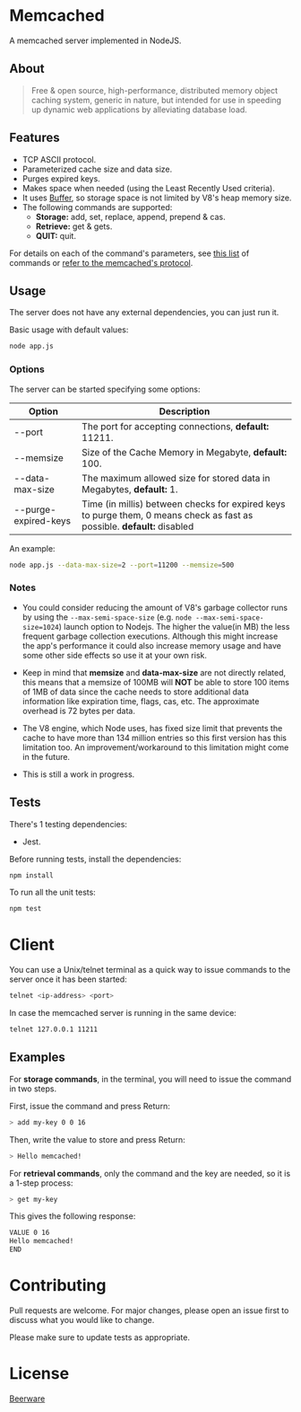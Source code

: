 # Memcached

A memcached server implemented in NodeJS.

## About
> Free & open source, high-performance, distributed memory object caching system, generic in nature, but intended for use in speeding up dynamic web applications by alleviating database load.

## Features

- TCP ASCII protocol.
- Parameterized cache size and data size.
- Purges expired keys.
- Makes space when needed (using the Least Recently Used criteria).
- It uses [Buffer](https://nodejs.org/api/buffer.html), so storage space is not limited by V8's heap memory size.
- The following commands are supported: 
  - **Storage:** add, set, replace, append, prepend & cas.
  - **Retrieve:** get & gets.
  - **QUIT:** quit.

For details on each of the command's parameters, see [this list](https://lzone.de/cheat-sheet/memcached) of commands or [refer to the memcached's protocol](https://github.com/memcached/memcached/blob/master/doc/protocol.txt).

## Usage

The server does not have any external dependencies, you can just run it.

Basic usage with default values:

```bash
node app.js
```
### Options

The server can be started specifying some options:

| Option              | Description                                                            |
|---------------------|------------------------------------------------------------------------|
| --port              | The port for accepting connections, **default:** 11211.                |
| --memsize           | Size of the Cache Memory in Megabyte, **default:** 100.                |
| --data-max-size     | The maximum allowed size for stored data in Megabytes, **default:** 1. |
| --purge-expired-keys| Time (in millis) between checks for expired keys to purge them, 0 means check as fast as possible. **default:** disabled|


An example:
```bash
node app.js --data-max-size=2 --port=11200 --memsize=500
```
### Notes

- You could consider reducing the amount of V8's garbage collector runs by using the `--max-semi-space-size` (e.g. `node --max-semi-space-size=1024`) launch option to Nodejs. The higher the value(in MB) the less frequent garbage collection executions. Although this might increase the app's performance it could also increase memory usage and have some other side effects so use it at your own risk.

- Keep in mind that **memsize** and **data-max-size** are not directly related, this means that a memsize of 100MB will **NOT** be able to store 100 items of 1MB of data since the cache needs to store additional data information like expiration time, flags, cas, etc. The approximate overhead is 72 bytes per data.

- The V8 engine, which Node uses, has fixed size limit that prevents the cache to have more than 134 million entries so this first version has this limitation too. An improvement/workaround to this limitation might come in the future.

- This is still a work in progress. 

## Tests

There's 1 testing dependencies:

- Jest.

Before running tests, install the dependencies:

```bash
npm install
```

To run all the unit tests:


```bash
npm test
```

# Client

You can use a Unix/telnet terminal as a quick way to issue commands to the server once it has been started:

```bash
telnet <ip-address> <port> 
```

In case the memcached server is running in the same device:

```bash
telnet 127.0.0.1 11211
```

## Examples

For **storage commands**, in the terminal, you will need to issue the command in two steps.

First, issue the command and press Return:

```bash
> add my-key 0 0 16
```

Then, write the value to store and press Return:

```bash
> Hello memcached!
```

For **retrieval commands**, only the command and the key are needed, so it is a 1-step process:

```bash
> get my-key
```

This gives the following response:

```bash
VALUE 0 16
Hello memcached!
END
```

# Contributing
Pull requests are welcome. For major changes, please open an issue first to discuss what you would like to change.

Please make sure to update tests as appropriate.

# License
[Beerware](https://spdx.org/licenses/Beerware.html)
